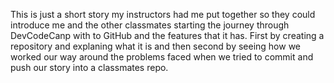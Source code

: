 This is just a short story my instructors had me put together so they could introduce me and the other classmates starting the journey through DevCodeCanp with to GitHub and the features that it has. First by creating a repository and explaning what it is and then second by seeing how we worked our way around the problems faced when we tried to commit and push our story into a classmates repo.
